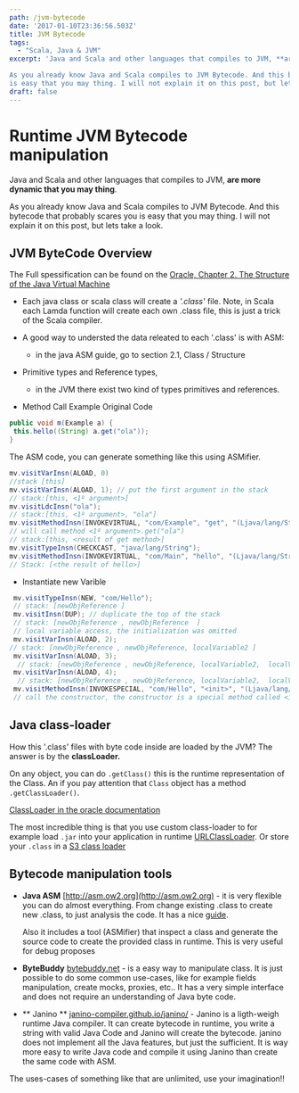 ```yaml
---
path: /jvm-bytecode
date: '2017-01-10T23:36:56.503Z'
title: JVM Bytecode
tags:
  - "Scala, Java & JVM"
excerpt: 'Java and Scala and other languages that compiles to JVM, **are more dynamic that you may thing**.

As you already know Java and Scala compiles to JVM Bytecode. And this bytecode that probably scares you
is easy that you may thing. I will not explain it on this post, but lets take a look.'
draft: false
---
```

# Runtime JVM Bytecode manipulation

Java and Scala and other languages that compiles to JVM, **are more dynamic that you may thing**.

As you already know Java and Scala compiles to JVM Bytecode. And this bytecode that probably scares you
is easy that you may thing. I will not explain it on this post, but lets take a look.

## JVM ByteCode Overview    

The Full spessification can be found on the [Oracle, Chapter 2. The Structure of the Java Virtual Machine](https://docs.oracle.com/javase/specs/jvms/se8/html/)

 - Each java class or scala class will create a *'.class'* file.
   Note, in Scala each Lamda function will create  each own .class file, this is just a trick of the Scala compiler.
 - A good way to understed the data releated to each '.class' is with ASM:
     - in the java ASM guide, go to section 2.1, Class / Structure  
 - Primitive types and Reference types,
      - in the JVM there exist two kind of types primitives and references.

 - Method Call Example
  Original Code
~~~~java
public void m(Example a) {
 this.hello((String) a.get("ola"));
}
~~~~
  The ASM code, you can generate something like this using ASMifier.
~~~~scala
mv.visitVarInsn(ALOAD, 0)
//stack [this]
mv.visitVarInsn(ALOAD, 1); // put the first argument in the stack
// stack:[this, <1º argument>]
mv.visitLdcInsn("ola");
// stack:[this, <1º argument>, "ola"]
mv.visitMethodInsn(INVOKEVIRTUAL, "com/Example", "get", "(Ljava/lang/String;)Ljava/lang/Object;", false);
// will call method <1º argument>.get("ola")
// stack:[this, <result of get method>]
mv.visitTypeInsn(CHECKCAST, "java/lang/String");
mv.visitMethodInsn(INVOKEVIRTUAL, "com/Main", "hello", "(Ljava/lang/String;)Ljava/lang/String;", false);
// Stack: [<the result of hello>]
~~~~

 - Instantiate new Varible
~~~~scala
 mv.visitTypeInsn(NEW, "com/Hello");
 // stack: [newObjReference ]
 mv.visitInsn(DUP); // duplicate the top of the stack
 // stack: [newObjReference , newObjReference  ]
 // local variable access, the initialization was omitted
 mv.visitVarInsn(ALOAD, 2);
// stack: [newObjReference , newObjReference, localVariable2 ]
 mv.visitVarInsn(ALOAD, 3);
  // stack: [newObjReference , newObjReference, localVariable2,  localVariable3 ]
 mv.visitVarInsn(ALOAD, 4);
  // stack: [newObjReference , newObjReference, localVariable2,  localVariable3, localVariable4 ]
 mv.visitMethodInsn(INVOKESPECIAL, "com/Hello", "<init>", "(Ljava/lang/String;Ljava/lang/String;Ljava/lang/String;)V", false);
 // call the constructor, the constructor is a special method called <init>
~~~~

## Java class-loader

How this '.class' files with byte code inside are loaded by the JVM? The answer is by the **classLoader.**

On any object, you can do `.getClass()` this is the runtime representation of the Class. An if you pay attention that `Class` object has a method `.getClassLoader()`.

[ClassLoader in the oracle documentation](https://docs.oracle.com/javase/7/docs/api/java/lang/ClassLoader.html)

The most incredible thing is that you use custom class-loader to for example load `.jar` into your application in runtime [URLClassLoader](https://docs.oracle.com/javase/7/docs/api/java/net/URLClassLoader.html">uriClassLoader). Or store your `.class` in a [S3 class loader](https://github.com/RGBz/aws-s3-class-loader)

## Bytecode manipulation tools    

 - **Java ASM** [http://asm.ow2.org](http://asm.ow2.org) - it is very flexible you can do almost everything.
   From change existing .class to create new .class, to just analysis the code.
   It has a nice [guide](http://download.forge.objectweb.org/asm/asm4-guide.pdf).

   Also it includes a tool (ASMifier) that inspect a class and generate the source
   code to create the provided class in runtime. This is very useful for debug proposes

 - **ByteBuddy** [bytebuddy.net](http://bytebuddy.net/#/) - is a easy way to manipulate class.
    It is just possible to do some common use-cases, like for example fields manipulation, create mocks, proxies, etc..
    It has a very simple interface and does not require an understanding of Java byte code.

 - ** Janino ** [janino-compiler.github.io/janino/](http://janino-compiler.github.io/janino/) - Janino is a ligth-weigh runtime Java compiler. It can create bytecode in runtime, you write a string with valid Java Code and Janino will create the bytecode.
  janino does not implement all the Java features, but just the sufficient.
  It is way more easy to write Java code and compile it using Janino than create the same code with ASM.

  The uses-cases of something like that are unlimited, use your imagination!!  
